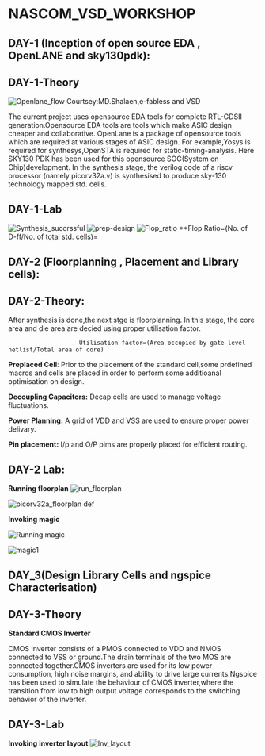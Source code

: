 # NASCOM_VSD_WORKSHOP
## DAY-1 (Inception of open source EDA , OpenLANE and sky130pdk):
  
 ## DAY-1-Theory
 ![Openlane_flow](https://github.com/user-attachments/assets/737be694-7ab0-4275-8a04-68a966354306)
 Courtsey:MD.Shalaen,e-fabless and VSD

  The current project uses opensource EDA tools for complete RTL-GDSII generation.Opensource EDA tools are tools which make ASIC design cheaper and collaborative. OpenLane is a package of opensource tools which are required at various stages of ASIC design. For example,Yosys is required for synthesys,OpenSTA is required for static-timing-analysis. Here SKY130 PDK has been used for this opensource SOC(System on Chip)development. In the synthesis stage, the verilog code of a riscv processor (namely picorv32a.v) is synthesised to produce sky-130 technology mapped std. cells.

## DAY-1-Lab 
![Synthesis_succrssful](https://github.com/user-attachments/assets/8d269b5c-7851-4d2c-9488-5179a0a1de3e)
![prep-design](https://github.com/user-attachments/assets/81d69433-ab4e-4cdc-9e92-9b49c1d0030f)
![Flop_ratio](https://github.com/user-attachments/assets/be6dbead-9af0-4651-a406-4e47494075f7)
   **Flop Ratio=(No. of D-ff/No. of total std. cells)=



## DAY-2 (Floorplanning , Placement and Library cells):

  ## DAY-2-Theory:
     
     
  After synthesis is done,the next stge is floorplanning. In this stage, the core area and die area are decied using proper utilisation factor.

                        
                        Utilisation factor=(Area occupied by gate-level netlist/Total area of core)
  
  **Preplaced Cell**: Prior to the placement of the standard cell,some prdefined macros and cells are placed in order to perform some additioanal optimisation on design.

  **Decoupling Capacitors:** Decap cells are used to manage voltage fluctuations.

  **Power Planning:** A grid of VDD and VSS are used to ensure proper power delivary.

  **Pin placement:** I/p and O/P pims are properly placed for efficient routing.

## DAY-2 Lab: 
**Running floorplan**
![run_floorplan](https://github.com/user-attachments/assets/7ba4a452-76bb-4a0e-b91a-a242344ae3c8)

![picorv32a_floorplan def](https://github.com/user-attachments/assets/9b9da829-3e56-4ceb-a17e-93ed2f831694)

**Invoking magic**

![Running magic](https://github.com/user-attachments/assets/ef7a72b2-882c-444f-b3d5-6e521d930a1f)

![magic1](https://github.com/user-attachments/assets/9a178563-39a0-4519-a34a-c8eca1e25f8c)


## DAY_3(Design Library Cells and ngspice Characterisation)

## DAY-3-Theory

**Standard CMOS Inverter**

   CMOS inverter consists of a PMOS connected to VDD and NMOS connected to VSS or ground.The drain terminals of the two MOS are connected together.CMOS inverters are used for its low power consumption, high noise margins, and ability to drive large currents.Ngspice has been used to simulate the behaviour of CMOS inverter,where the transition from low to high output voltage corresponds to the switching behavior of the inverter.


## DAY-3-Lab


**Invoking inverter layout**
![Inv_layout](https://github.com/user-attachments/assets/356d9eb8-8c27-480e-954c-9c1d03935641)





  

